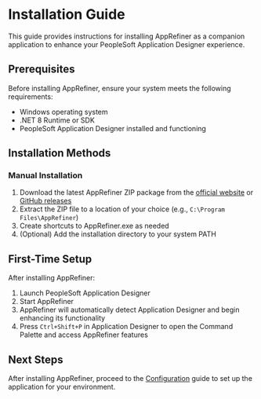 # Installation Guide

This guide provides instructions for installing AppRefiner as a companion application to enhance your PeopleSoft Application Designer experience.

## Prerequisites

Before installing AppRefiner, ensure your system meets the following requirements:

- Windows operating system
- .NET 8 Runtime or SDK
- PeopleSoft Application Designer installed and functioning

## Installation Methods

### Manual Installation

1. Download the latest AppRefiner ZIP package from the [official website](https://example.com/apprefiner/download) or [GitHub releases](https://github.com/example/apprefiner/releases)
2. Extract the ZIP file to a location of your choice (e.g., `C:\Program Files\AppRefiner`)
3. Create shortcuts to AppRefiner.exe as needed
4. (Optional) Add the installation directory to your system PATH

## First-Time Setup

After installing AppRefiner:

1. Launch PeopleSoft Application Designer
2. Start AppRefiner
3. AppRefiner will automatically detect Application Designer and begin enhancing its functionality
4. Press `Ctrl+Shift+P` in Application Designer to open the Command Palette and access AppRefiner features

## Next Steps

After installing AppRefiner, proceed to the [Configuration](configuration.md) guide to set up the application for your environment.
